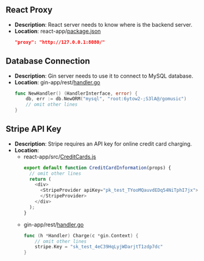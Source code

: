 ## React Proxy
- **Description**: React server needs to know where is the backend server.
- **Location**: react-app/[package.json](../react-app/package.json)
  ```json
  "proxy": "http://127.0.0.1:8080/"
  ```

## Database Connection
- **Description**: Gin server needs to use it to connect to MySQL database.
- **Location**: gin-app/rest/[handler.go](../gin-app/rest/handler.go)
  ```go
  func NewHandler() (HandlerInterface, error) {
      db, err := db.NewORM("mysql", "root:6ytow2-;S3lA@/gomusic")    // Pattern: <username>:<password>@/<schema> 
      // omit other lines
  }
  ```
  
## Stripe API Key
- **Description**: Stripe requires an API key for online credit card charging.
- **Location**: 
   - react-app/src/[CreditCards.js](../react-app/src/CreditCards.js)
     ```js
     export default function CreditCardInformation(props) {
       // omit other lines
       return (
         <div>
           <StripeProvider apiKey="pk_test_TYooMQauvdEDq54NiTphI7jx">
           </StripeProvider>
         </div>
       );
     }
     ```
  - gin-app/rest/[handler.go](../gin-app/rest/handler.go)
    ```go
    func (h *Handler) Charge(c *gin.Context) {
        // omit other lines
        stripe.Key = "sk_test_4eC39HqLyjWDarjtT1zdp7dc"
    }
    ```
